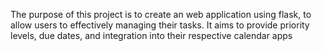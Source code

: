 The purpose of this project is to create an web application using flask, to allow users to effectively managing their tasks.
It aims to provide priority levels, due dates, and integration into their respective calendar apps
